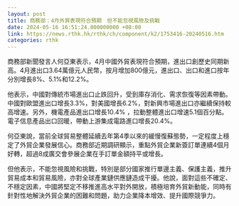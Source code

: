 ```yaml
---
layout: post
title: 商務部：4月外貿表現符合預期　但不能忽視風險及挑戰
date: 2024-05-16 16:51:24.000000000 +08:00
link: https://news.rthk.hk/rthk/ch/component/k2/1753416-20240516.htm
categories: rthk
---
```


商務部新聞發言人何亞東表示，4月中國外貿表現符合預期，進出口創歷史同期新高。4月進出口3.64萬億元人民幣，按月增加800億元，進出口、出口和進口按年分別增長8%、5.1%和12.2%。

他表示，中國對傳統市場進出口止跌回升，受到庫存消化、需求恢復等因素帶動。中國對歐盟進出口增長3.3%，對美國增長6.2%，對新興市場進出口亦繼續保持較高增速。另外，機電產品進出口增長10.4% ，拉動整體進出口增速5.1個百分點。電子信息產品出口回暖，帶動上游集成電路進口增長20.4%。

何亞東說，當前全球貿易整體延續去年第4季以來的緩慢復蘇態勢，一定程度上穩定了外貿企業發展信心。商務部近期調研顯示，重點外貿企業新簽訂單連續4個月好轉，超過8成廣交會參展企業在手訂單金額持平或增長。

但他表示，不能忽視風險和挑戰，特別是部分國家推行單邊主義、保護主義，推升貿易成本和貿易風險，亦對全球產業鏈供應鏈造成干擾。他說，面對這些不確定、不穩定因素，中國將堅定不移推進高水平對外開放，積極培育外貿新動能，同時有針對性地解決外貿企業的困難和問題，助力企業降本增效、提升國際競爭力。
